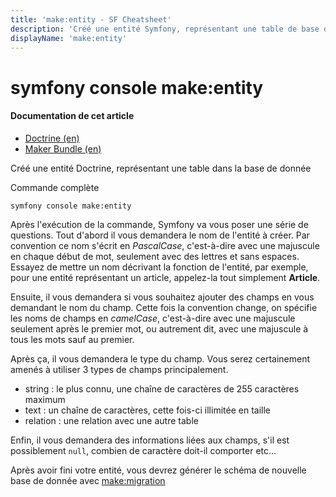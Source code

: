 ```yaml
---
title: 'make:entity - SF Cheatsheet'
description: 'Créé une entité Symfony, représentant une table de base de donnée'
displayName: 'make:entity'
---
```


# symfony console make:entity
#### **Documentation de cet article**
- [Doctrine (en)](https://symfony.com/doc/current/doctrine.html#creating-an-entity-class)
- [Maker Bundle (en)](https://symfony.com/bundles/SymfonyMakerBundle/current/index.html)

Créé une entité Doctrine, représentant une table dans la base de donnée

Commande complète
```shell
symfony console make:entity
```

Après l'exécution de la commande, Symfony va vous poser une série de questions. Tout d'abord il vous demandera le nom de l'entité à créer. Par convention ce nom s'écrit en _PascalCase_, c'est-à-dire avec une majuscule en chaque début de mot, seulement avec des lettres et sans espaces. Essayez de mettre un nom décrivant la fonction de l'entité, par exemple, pour une entité représentant un article, appelez-la tout simplement **Article**.

Ensuite, il vous demandera si vous souhaitez ajouter des champs en vous demandant le nom du champ. Cette fois la convention change, on spécifie les noms de champs en _camelCase_, c'est-à-dire avec une majuscule seulement après le premier mot, ou autrement dit, avec une majuscule à tous les mots sauf au premier.

Après ça, il vous demandera le type du champ. Vous serez certainement amenés à utiliser 3 types de champs principalement.

- string : le plus connu, une chaîne de caractères de 255 caractères maximum
- text : un chaîne de caractères, cette fois-ci illimitée en taille
- relation : une relation avec une autre table

Enfin, il vous demandera des informations liées aux champs, s'il est possiblement `null`, combien de caractère doit-il comporter etc...

Après avoir fini votre entité, vous devrez générer le schéma de nouvelle base de donnée avec [make:migration](/codex/console/make-migration)